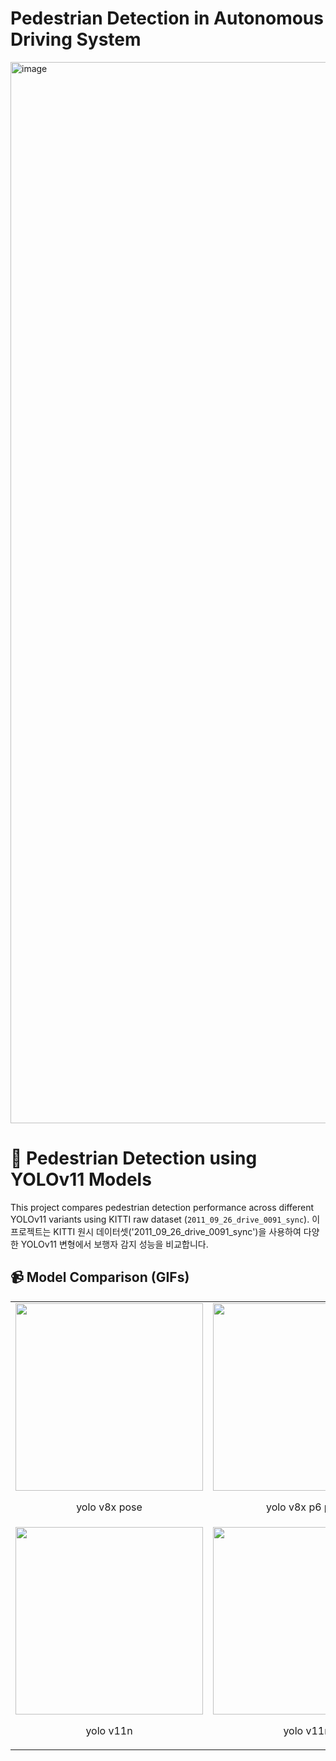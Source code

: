 # Pedestrian Detection in Autonomous Driving System
<img width="1698" alt="image" src="https://github.com/user-attachments/assets/b449c4bc-6447-460f-9ff3-69946aea37a8" />

# 🧠 Pedestrian Detection using YOLOv11 Models

This project compares pedestrian detection performance across different YOLOv11 variants using KITTI raw dataset (`2011_09_26_drive_0091_sync`).
이 프로젝트는 KITTI 원시 데이터셋('2011_09_26_drive_0091_sync')을 사용하여 다양한 YOLOv11 변형에서 보행자 감지 성능을 비교합니다.
## 📹 Model Comparison (GIFs)


<table>
  <tr>
    <td align="center">
      <img src="gifs/yolov11l.gif" width="300"/><br/>
      <p>yolo v8x pose</p>
    </td>
    <td align="center">
      <img src="gifs/yolov11m.gif" width="300"/><br/>
      <p>yolo v8x p6 pose</p>
    </td>
    <td align="center">
      <img src="gifs/yolo11n.gif" width="300"/><br/>
      <p>yolo v11x pose</p>
    </td>
  </tr>
  <tr>
    <td align="center">
      <img src="gifs/yolo11s.gif" width="300"/><br/>
      <p>yolo v11n </p>
    </td>
    <td align="center">
      <img src="gifs/yolo11x.gif" width="300"/><br/>
      <p>yolo v11n </p>
    </td>
  </tr>
</table>
